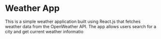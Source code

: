 # Weather App
This is a simple weather application built using React.js that fetches weather data from the OpenWeather API. The app allows users search for a city and get current weather informatio

